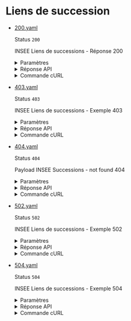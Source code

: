 # Liens de succession
* [200.yaml](200.yaml)

  Status `200`

  INSEE Liens de successions - Réponse 200

  <details><summary>Paramètres</summary>
  <p>

  ```json
  {
    "siret": "30613890001286"
  }
  ```

  </p>
  </details>

  <details><summary>Réponse API</summary>
  <p>

  ```json
  {
    "data": {
      "predecesseurs": [
        {
          "siret": "30613890001278",
          "date_succession": "2021-10-15",
          "transfert_siege": true,
          "continuite_economique": true
        }
      ],
      "successeurs": [
        {
          "siret": "30613890001294",
          "date_succession": "2022-12-15",
          "transfert_siege": true,
          "continuite_economique": true
        }
      ]
    },
    "links": {
    },
    "meta": {
    }
  }
  ```

  </p>
  </details>

  <details><summary>Commande cURL</summary>
  <p>

  ```bash
  curl -H "Authorization: Bearer $token" \
    -G -d 'recipient=10000001700010' -d 'context=Contexte+de+la+requ%C3%AAte' -d 'object=Objet+de+la+requ%C3%AAte' \
    --url "https://staging.entreprise.api.gouv.fr/v3/insee/sirene/successions/30613890001286"
  ```

  </p>
  </details>
* [403.yaml](403.yaml)

  Status `403`

  INSEE Liens de successions - Exemple 403

  <details><summary>Paramètres</summary>
  <p>

  ```json
  {
    "siret": "32682221625251"
  }
  ```

  </p>
  </details>

  <details><summary>Réponse API</summary>
  <p>

  ```json
  {
    "errors": [
      {
        "title": "Privilèges insuffisants",
        "detail": "Votre token est valide mais vos privilèges sont insuffisants. Listez vos privilèges sur /v2/privileges",
        "code": "0100"
      }
    ]
  }
  ```

  </p>
  </details>

  <details><summary>Commande cURL</summary>
  <p>

  ```bash
  curl -H "Authorization: Bearer $token" \
    -G -d 'recipient=10000001700010' -d 'context=Contexte+de+la+requ%C3%AAte' -d 'object=Objet+de+la+requ%C3%AAte' \
    --url "https://staging.entreprise.api.gouv.fr/v3/insee/sirene/successions/32682221625251"
  ```

  </p>
  </details>
* [404.yaml](404.yaml)

  Status `404`

  Payload INSEE Successions - not found 404

  <details><summary>Paramètres</summary>
  <p>

  ```json
  {
    "siret": "37449707591810"
  }
  ```

  </p>
  </details>

  <details><summary>Réponse API</summary>
  <p>

  ```json
  {
    "errors": [
      {
        "code": "04003",
        "title": "Entité non trouvée",
        "detail": "Le siret indiqué n'existe pas, n'est pas connu ou ne comporte aucune information pour cet appel",
        "meta": {
          "provider": "INSEE"
        }
      }
    ]
  }
  ```

  </p>
  </details>

  <details><summary>Commande cURL</summary>
  <p>

  ```bash
  curl -H "Authorization: Bearer $token" \
    -G -d 'recipient=10000001700010' -d 'context=Contexte+de+la+requ%C3%AAte' -d 'object=Objet+de+la+requ%C3%AAte' \
    --url "https://staging.entreprise.api.gouv.fr/v3/insee/sirene/successions/37449707591810"
  ```

  </p>
  </details>
* [502.yaml](502.yaml)

  Status `502`

  INSEE Liens de successions - Exemple 502

  <details><summary>Paramètres</summary>
  <p>

  ```json
  {
    "siret": "61229628734734"
  }
  ```

  </p>
  </details>

  <details><summary>Réponse API</summary>
  <p>

  ```json
  {
    "errors": [
      {
        "title": "Erreur inconnue du fournisseur de données",
        "detail": "La réponse retournée par le fournisseur de données est invalide et inconnue de notre service. L'équipe technique a été notifiée de cette erreur pour investigation.",
        "code": "01999"
      }
    ]
  }
  ```

  </p>
  </details>

  <details><summary>Commande cURL</summary>
  <p>

  ```bash
  curl -H "Authorization: Bearer $token" \
    -G -d 'recipient=10000001700010' -d 'context=Contexte+de+la+requ%C3%AAte' -d 'object=Objet+de+la+requ%C3%AAte' \
    --url "https://staging.entreprise.api.gouv.fr/v3/insee/sirene/successions/61229628734734"
  ```

  </p>
  </details>
* [504.yaml](504.yaml)

  Status `504`

  INSEE Liens de successions - Exemple 504

  <details><summary>Paramètres</summary>
  <p>

  ```json
  {
    "siret": "39197770100914"
  }
  ```

  </p>
  </details>

  <details><summary>Réponse API</summary>
  <p>

  ```json
  {
    "errors": [
      {
        "title": "Service non disponible",
        "detail": "Service du fournisseur de données temporairement indisponible ou en maintenance.",
        "code": "01001"
      }
    ]
  }
  ```

  </p>
  </details>

  <details><summary>Commande cURL</summary>
  <p>

  ```bash
  curl -H "Authorization: Bearer $token" \
    -G -d 'recipient=10000001700010' -d 'context=Contexte+de+la+requ%C3%AAte' -d 'object=Objet+de+la+requ%C3%AAte' \
    --url "https://staging.entreprise.api.gouv.fr/v3/insee/sirene/successions/39197770100914"
  ```

  </p>
  </details>
